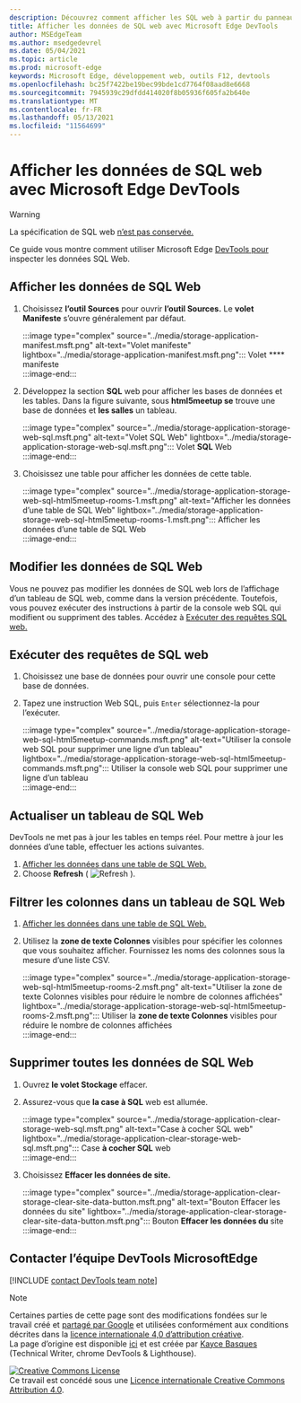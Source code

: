 ```yaml
---
description: Découvrez comment afficher les SQL web à partir du panneau Application de Microsoft Edge DevTools.
title: Afficher les données de SQL web avec Microsoft Edge DevTools
author: MSEdgeTeam
ms.author: msedgedevrel
ms.date: 05/04/2021
ms.topic: article
ms.prod: microsoft-edge
keywords: Microsoft Edge, développement web, outils F12, devtools
ms.openlocfilehash: bc25f7422be19bec99bde1cd7764f08aad8e6668
ms.sourcegitcommit: 7945939c29dfdd414020f8b05936f605fa2b640e
ms.translationtype: MT
ms.contentlocale: fr-FR
ms.lasthandoff: 05/13/2021
ms.locfileid: "11564699"
---
```

<!-- Copyright Kayce Basques 

   Licensed under the Apache License, Version 2.0 (the "License");
   you may not use this file except in compliance with the License.
   You may obtain a copy of the License at

       https://www.apache.org/licenses/LICENSE-2.0

   Unless required by applicable law or agreed to in writing, software
   distributed under the License is distributed on an "AS IS" BASIS,
   WITHOUT WARRANTIES OR CONDITIONS OF ANY KIND, either express or implied.
   See the License for the specific language governing permissions and
   limitations under the License.  -->
# <a name="view-web-sql-data-with-microsoft-edge-devtools"></a>Afficher les données de SQL web avec Microsoft Edge DevTools  

> [!WARNING]
> La spécification de SQL web [n’est pas conservée.][W3CWebSQLStatus]  

Ce guide vous montre comment utiliser Microsoft Edge [DevTools pour][MicrosoftEdgeDevTools] inspecter les données SQL Web.  

## <a name="view-web-sql-data"></a>Afficher les données de SQL Web  

1.  Choisissez **l’outil Sources** pour ouvrir **l’outil Sources.**  Le **volet Manifeste** s’ouvre généralement par défaut.  
    
    :::image type="complex" source="../media/storage-application-manifest.msft.png" alt-text="Volet manifeste" lightbox="../media/storage-application-manifest.msft.png":::
       Volet **** manifeste  
    :::image-end:::  
    
1.  Développez la section **SQL** web pour afficher les bases de données et les tables.  Dans la figure suivante, sous **html5meetup se** trouve une base de données et **les salles** un tableau.  
    
    :::image type="complex" source="../media/storage-application-storage-web-sql.msft.png" alt-text="Volet SQL Web" lightbox="../media/storage-application-storage-web-sql.msft.png":::
       Volet **SQL** Web  
    :::image-end:::  
    
1.  Choisissez une table pour afficher les données de cette table.  
    
    :::image type="complex" source="../media/storage-application-storage-web-sql-html5meetup-rooms-1.msft.png" alt-text="Afficher les données d’une table de SQL Web" lightbox="../media/storage-application-storage-web-sql-html5meetup-rooms-1.msft.png":::
       Afficher les données d’une table de SQL Web  
    :::image-end:::  
    
## <a name="edit-web-sql-data"></a>Modifier les données de SQL Web  

Vous ne pouvez pas modifier les données de SQL web lors de l’affichage d’un tableau de SQL web, comme dans la version précédente.  Toutefois, vous pouvez exécuter des instructions à partir de la console web SQL qui modifient ou suppriment des tables.  Accédez à [Exécuter des requêtes SQL web.](#run-web-sql-queries)  

## <a name="run-web-sql-queries"></a>Exécuter des requêtes de SQL web  

1.  Choisissez une base de données pour ouvrir une console pour cette base de données.  
1.  Tapez une instruction Web SQL, puis `Enter` sélectionnez-la pour l’exécuter.  
    
    :::image type="complex" source="../media/storage-application-storage-web-sql-html5meetup-commands.msft.png" alt-text="Utiliser la console web SQL pour supprimer une ligne d’un tableau" lightbox="../media/storage-application-storage-web-sql-html5meetup-commands.msft.png":::
       Utiliser la console web SQL pour supprimer une ligne d’un tableau  
    :::image-end:::  
    
## <a name="refresh-a-web-sql-table"></a>Actualiser un tableau de SQL Web  

DevTools ne met pas à jour les tables en temps réel.  Pour mettre à jour les données d’une table, effectuer les actions suivantes.  

1.  [Afficher les données dans une table de SQL Web.](#view-web-sql-data)  
1.  Choose **Refresh** \( ![ Refresh ](../media/refresh-icon.msft.png) \).  
    
## <a name="filter-out-columns-in-a-web-sql-table"></a>Filtrer les colonnes dans un tableau de SQL Web  

1.  [Afficher les données dans une table de SQL Web.](#view-web-sql-data)  
1.  Utilisez la **zone de texte Colonnes** visibles pour spécifier les colonnes que vous souhaitez afficher.  Fournissez les noms des colonnes sous la mesure d’une liste CSV.  
    
    :::image type="complex" source="../media/storage-application-storage-web-sql-html5meetup-rooms-2.msft.png" alt-text="Utiliser la zone de texte Colonnes visibles pour réduire le nombre de colonnes affichées" lightbox="../media/storage-application-storage-web-sql-html5meetup-rooms-2.msft.png":::
       Utiliser la **zone de texte Colonnes** visibles pour réduire le nombre de colonnes affichées  
    :::image-end:::  
    
## <a name="delete-all-web-sql-data"></a>Supprimer toutes les données de SQL Web  

1.  Ouvrez **le volet Stockage** effacer.  
1.  Assurez-vous que **la case à SQL** web est allumée.  
    
    :::image type="complex" source="../media/storage-application-clear-storage-web-sql.msft.png" alt-text="Case à cocher SQL web" lightbox="../media/storage-application-clear-storage-web-sql.msft.png":::
       Case **à cocher SQL** web  
    :::image-end:::  
    
1.  Choisissez **Effacer les données de site.**  
    
    :::image type="complex" source="../media/storage-application-clear-storage-clear-site-data-button.msft.png" alt-text="Bouton Effacer les données du site" lightbox="../media/storage-application-clear-storage-clear-site-data-button.msft.png":::
       Bouton **Effacer les données du** site  
    :::image-end:::  
    
## <a name="getting-in-touch-with-the-microsoft-edge-devtools-team"></a>Contacter l’équipe DevTools MicrosoftEdge  

[!INCLUDE [contact DevTools team note](../includes/contact-devtools-team-note.md)]  

<!-- links -->  

[MicrosoftEdgeDevTools]: ../../devtools-guide-chromium/index.md "Microsoft Edge outils de développement (Chromium) | Documents Microsoft"  

[W3CWebSQLStatus]: https://w3.org/TR/webdatabase/#status-of-this-document "Base de données SQL web | W3C"  

> [!NOTE]
> Certaines parties de cette page sont des modifications fondées sur le travail créé et [partagé par Google][GoogleSitePolicies] et utilisées conformément aux conditions décrites dans la [licence internationale 4,0 d’attribution créative][CCA4IL].  
> La page d’origine est disponible [ici](https://developers.google.com/web/tools/chrome-devtools/storage/websql) et est créée par [Kayce Basques][KayceBasques] \(Technical Writer, chrome DevTools \& Lighthouse\).  

[![Creative Commons License][CCby4Image]][CCA4IL]  
Ce travail est concédé sous une [Licence internationale Creative Commons Attribution 4.0][CCA4IL].  

[CCA4IL]: https://creativecommons.org/licenses/by/4.0  
[CCby4Image]: https://i.creativecommons.org/l/by/4.0/88x31.png  
[GoogleSitePolicies]: https://developers.google.com/terms/site-policies  
[KayceBasques]: https://developers.google.com/web/resources/contributors#kayce-basques  
